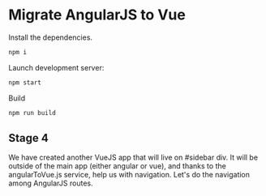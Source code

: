 # Migrate AngularJS to Vue

Install the dependencies.
```sh
npm i
```

Launch development server:
```sh
npm start
```

Build
```sh
npm run build
```

## Stage 4
We have created another VueJS app that will live on #sidebar div. It will be outside of the main app (either angular or vue), and thanks to the angularToVue.js service, help us with navigation. Let's do the navigation among AngularJS routes.
